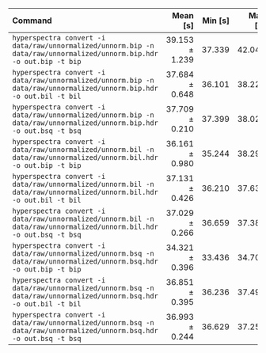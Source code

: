 | Command | Mean [s] | Min [s] | Max [s] | Relative |
|:---|---:|---:|---:|---:|
| `hyperspectra convert -i data/raw/unnormalized/unnorm.bip -n data/raw/unnormalized/unnorm.bip.hdr -o out.bip -t bip` | 39.153 ± 1.239 | 37.339 | 42.041 | 1.14 ± 0.04 |
| `hyperspectra convert -i data/raw/unnormalized/unnorm.bip -n data/raw/unnormalized/unnorm.bip.hdr -o out.bil -t bil` | 37.684 ± 0.648 | 36.101 | 38.228 | 1.10 ± 0.02 |
| `hyperspectra convert -i data/raw/unnormalized/unnorm.bip -n data/raw/unnormalized/unnorm.bip.hdr -o out.bsq -t bsq` | 37.709 ± 0.210 | 37.399 | 38.023 | 1.10 ± 0.01 |
| `hyperspectra convert -i data/raw/unnormalized/unnorm.bil -n data/raw/unnormalized/unnorm.bil.hdr -o out.bip -t bip` | 36.161 ± 0.980 | 35.244 | 38.292 | 1.05 ± 0.03 |
| `hyperspectra convert -i data/raw/unnormalized/unnorm.bil -n data/raw/unnormalized/unnorm.bil.hdr -o out.bil -t bil` | 37.131 ± 0.426 | 36.210 | 37.637 | 1.08 ± 0.02 |
| `hyperspectra convert -i data/raw/unnormalized/unnorm.bil -n data/raw/unnormalized/unnorm.bil.hdr -o out.bsq -t bsq` | 37.029 ± 0.266 | 36.659 | 37.382 | 1.08 ± 0.01 |
| `hyperspectra convert -i data/raw/unnormalized/unnorm.bsq -n data/raw/unnormalized/unnorm.bsq.hdr -o out.bip -t bip` | 34.321 ± 0.396 | 33.436 | 34.706 | 1.00 |
| `hyperspectra convert -i data/raw/unnormalized/unnorm.bsq -n data/raw/unnormalized/unnorm.bsq.hdr -o out.bil -t bil` | 36.851 ± 0.395 | 36.236 | 37.493 | 1.07 ± 0.02 |
| `hyperspectra convert -i data/raw/unnormalized/unnorm.bsq -n data/raw/unnormalized/unnorm.bsq.hdr -o out.bsq -t bsq` | 36.993 ± 0.244 | 36.629 | 37.259 | 1.08 ± 0.01 |

